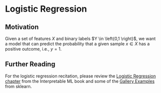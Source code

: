 # Logistic Regression

## Motivation
Given a set of features $X$ and binary labels $Y \in \left{0,1 \right}$, we want a model that can predict the probability that a given sample $x \in X$ has a positive outcome, i.e., $y=1$.

## Further Reading
For the logistic regression recitation, please review the [Logistic Regression chapter](https://christophm.github.io/interpretable-ml-book/logistic.html) from the Interpretable ML book and some of the [Gallery Examples](https://scikit-learn.org/1.5/modules/generated/sklearn.linear_model.LogisticRegression.html#gallery-examples) from sklearn.


